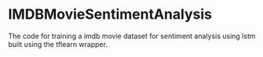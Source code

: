 # IMDBMovieSentimentAnalysis
The code for training a imdb movie dataset for sentiment analysis using lstm built using the tflearn wrapper.

